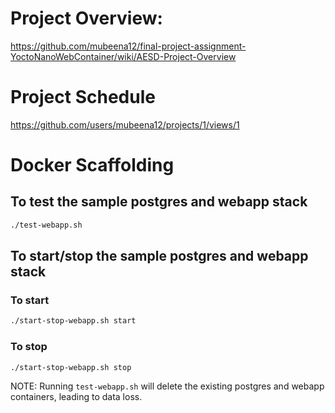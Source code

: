 # Project Overview:
https://github.com/mubeena12/final-project-assignment-YoctoNanoWebContainer/wiki/AESD-Project-Overview

# Project Schedule
https://github.com/users/mubeena12/projects/1/views/1

# Docker Scaffolding

## To test the sample postgres and webapp stack

```bash
./test-webapp.sh
```

## To start/stop the sample postgres and webapp stack

### To start

```bash
./start-stop-webapp.sh start
```

### To stop

```bash
./start-stop-webapp.sh stop
```

NOTE: Running `test-webapp.sh` will delete the existing postgres and webapp containers, leading to data loss.
